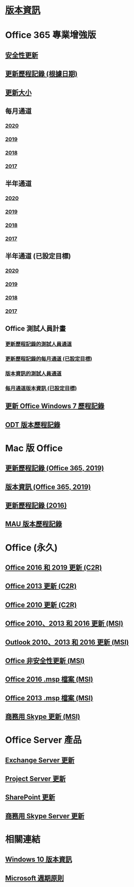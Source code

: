 # [版本資訊](release-notes-office365-proplus.md)
# Office 365 專業增強版
## [安全性更新](office365-proplus-security-updates.md)
## [更新歷程記錄 (根據日期)](update-history-office365-proplus-by-date.md)
## [更新大小](download-sizes-office365-proplus-updates.md)

## 每月通道
### [2020](monthly-channel-2020.md)
### [2019](monthly-channel-2019.md)
### [2018](monthly-channel-2018.md)
### [2017](monthly-channel-2017.md)

## 半年通道
### [2020](semi-annual-channel-2020.md)
### [2019](semi-annual-channel-2019.md)
### [2018](semi-annual-channel-2018.md)
### [2017](semi-annual-channel-2017.md)

## 半年通道 (已設定目標)
### [2020](semi-annual-channel-targeted-2020.md)
### [2019](semi-annual-channel-targeted-2019.md)
### [2018](semi-annual-channel-targeted-2018.md)
### [2017](semi-annual-channel-targeted-2017.md)

## Office 測試人員計畫  
### [更新歷程記錄的測試人員通道](update-history-office-insider.md)
### [更新歷程記錄的每月通道 (已設定目標)](update-history-monthly-channel-targeted.md)
### [版本資訊的測試人員通道](release-notes-office-insider.md)
### [每月通道版本資訊 (已設定目標)](release-notes-monthly-channel-targeted.md)

## [更新 Office Windows 7 歷程記錄](update-history-office-Win7.md)

## [ODT 版本歷程記錄](ODT-release-history.md)

# Mac 版 Office
## [更新歷程記錄 (Office 365, 2019)](update-history-office-for-mac.md)
## [版本資訊 (Office 365, 2019)](release-notes-office-for-mac.md)
## [更新歷程記錄 (2016)](release-notes-office-2016-mac.md)
## [MAU 版本歷程記錄](release-history-microsoft-autoupdate.md)

# Office (永久)
## [Office 2016 和 2019 更新 (C2R)](update-history-office-2019.md)
## [Office 2013 更新 (C2R)](update-history-office-2013.md)
## [Office 2010 更新 (C2R)](update-history-office-2010-click-to-run.md)
## [Office 2010、2013 和 2016 更新 (MSI)](office-updates-msi.md)
## [Outlook 2010、2013 和 2016 更新 (MSI)](outlook-updates-msi.md)
## [Office 非安全性更新 (MSI)](office-MSI-non-security-updates.md)
## [Office 2016 .msp 檔案 (MSI)](msp-files-office-2016.md)
## [Office 2013 .msp 檔案 (MSI)](msp-files-office-2013.md)
## [商務用 Skype 更新 (MSI)](https://docs.microsoft.com/SkypeForBusiness/sfb-client-updates)

# Office Server 產品
## [Exchange Server 更新](https://docs.microsoft.com/Exchange/new-features/build-numbers-and-release-dates)
## [Project Server 更新](project-server-updates.md)
## [SharePoint 更新](sharepoint-updates.md)
## [商務用 Skype Server 更新](https://docs.microsoft.com/SkypeForBusiness/sfb-server-updates)

# 相關連結
## [Windows 10 版本資訊](https://www.microsoft.com/itpro/windows-10/release-information)
## [Microsoft 週期原則](https://support.microsoft.com/lifecycle)
